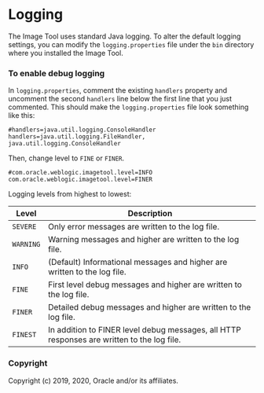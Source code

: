 # Logging

The Image Tool uses standard Java logging. To alter the default logging settings, you can modify the `logging.properties` 
file under the `bin` directory where you installed the Image Tool.

### To enable debug logging
In `logging.properties`, comment the existing `handlers` property and uncomment the second `handlers` line below the first 
line that you just commented.  This should make the `logging.properties` file look something like this:
```properties
#handlers=java.util.logging.ConsoleHandler
handlers=java.util.logging.FileHandler, java.util.logging.ConsoleHandler
```
Then, change level to `FINE` or `FINER`.
```properties
#com.oracle.weblogic.imagetool.level=INFO
com.oracle.weblogic.imagetool.level=FINER
```

Logging levels from highest to lowest:

| Level | Description |
| --- | --- |
| `SEVERE` | Only error messages are written to the log file. |
| `WARNING` | Warning messages and higher are written to the log file. |
| `INFO` | (Default) Informational messages and higher are written to the log file. |
| `FINE` | First level debug messages and higher are written to the log file. |
| `FINER` | Detailed debug messages and higher are written to the log file. |
| `FINEST` | In addition to FINER level debug messages, all HTTP responses are written to the log file. |

### Copyright
Copyright (c) 2019, 2020, Oracle and/or its affiliates.
